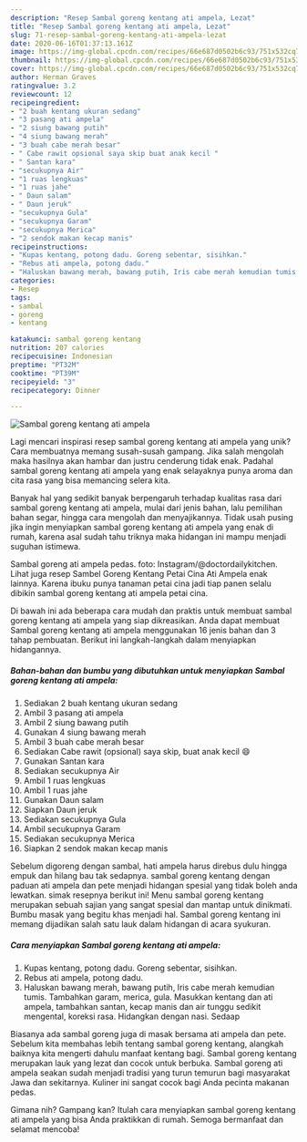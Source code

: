 ```yaml
---
description: "Resep Sambal goreng kentang ati ampela, Lezat"
title: "Resep Sambal goreng kentang ati ampela, Lezat"
slug: 71-resep-sambal-goreng-kentang-ati-ampela-lezat
date: 2020-06-16T01:37:13.161Z
image: https://img-global.cpcdn.com/recipes/66e687d0502b6c93/751x532cq70/sambal-goreng-kentang-ati-ampela-foto-resep-utama.jpg
thumbnail: https://img-global.cpcdn.com/recipes/66e687d0502b6c93/751x532cq70/sambal-goreng-kentang-ati-ampela-foto-resep-utama.jpg
cover: https://img-global.cpcdn.com/recipes/66e687d0502b6c93/751x532cq70/sambal-goreng-kentang-ati-ampela-foto-resep-utama.jpg
author: Herman Graves
ratingvalue: 3.2
reviewcount: 12
recipeingredient:
- "2 buah kentang ukuran sedang"
- "3 pasang ati ampela"
- "2 siung bawang putih"
- "4 siung bawang merah"
- "3 buah cabe merah besar"
- " Cabe rawit opsional saya skip buat anak kecil "
- " Santan kara"
- "secukupnya Air"
- "1 ruas lengkuas"
- "1 ruas jahe"
- " Daun salam"
- " Daun jeruk"
- "secukupnya Gula"
- "secukupnya Garam"
- "secukupnya Merica"
- "2 sendok makan kecap manis"
recipeinstructions:
- "Kupas kentang, potong dadu. Goreng sebentar, sisihkan."
- "Rebus ati ampela, potong dadu."
- "Haluskan bawang merah, bawang putih, Iris cabe merah kemudian tumis. Tambahkan garam, merica, gula. Masukkan kentang dan ati ampela, tambahkan santan, kecap manis dan air tunggu sedikit mengental, koreksi rasa. Hidangkan dengan nasi. Sedaap"
categories:
- Resep
tags:
- sambal
- goreng
- kentang

katakunci: sambal goreng kentang 
nutrition: 207 calories
recipecuisine: Indonesian
preptime: "PT32M"
cooktime: "PT39M"
recipeyield: "3"
recipecategory: Dinner

---
```



![Sambal goreng kentang ati ampela](https://img-global.cpcdn.com/recipes/66e687d0502b6c93/751x532cq70/sambal-goreng-kentang-ati-ampela-foto-resep-utama.jpg)

Lagi mencari inspirasi resep sambal goreng kentang ati ampela yang unik? Cara membuatnya memang susah-susah gampang. Jika salah mengolah maka hasilnya akan hambar dan justru cenderung tidak enak. Padahal sambal goreng kentang ati ampela yang enak selayaknya punya aroma dan cita rasa yang bisa memancing selera kita.

Banyak hal yang sedikit banyak berpengaruh terhadap kualitas rasa dari sambal goreng kentang ati ampela, mulai dari jenis bahan, lalu pemilihan bahan segar, hingga cara mengolah dan menyajikannya. Tidak usah pusing jika ingin menyiapkan sambal goreng kentang ati ampela yang enak di rumah, karena asal sudah tahu triknya maka hidangan ini mampu menjadi suguhan istimewa.

Sambal goreng ati ampela pedas. foto: Instagram/@doctordailykitchen. Lihat juga resep Sambel Goreng Kentang Petai Cina Ati Ampela enak lainnya. Karena ibuku punya tanaman petai cina jadi tiap panen selalu dibikin sambal goreng kentang ati ampela petai cina.


Di bawah ini ada beberapa cara mudah dan praktis untuk membuat sambal goreng kentang ati ampela yang siap dikreasikan. Anda dapat membuat Sambal goreng kentang ati ampela menggunakan 16 jenis bahan dan 3 tahap pembuatan. Berikut ini langkah-langkah dalam menyiapkan hidangannya.

<!--inarticleads1-->

##### Bahan-bahan dan bumbu yang dibutuhkan untuk menyiapkan Sambal goreng kentang ati ampela:

1. Sediakan 2 buah kentang ukuran sedang
1. Ambil 3 pasang ati ampela
1. Ambil 2 siung bawang putih
1. Gunakan 4 siung bawang merah
1. Ambil 3 buah cabe merah besar
1. Sediakan  Cabe rawit (opsional) saya skip, buat anak kecil 😄
1. Gunakan  Santan kara
1. Sediakan secukupnya Air
1. Ambil 1 ruas lengkuas
1. Ambil 1 ruas jahe
1. Gunakan  Daun salam
1. Siapkan  Daun jeruk
1. Sediakan secukupnya Gula
1. Ambil secukupnya Garam
1. Sediakan secukupnya Merica
1. Siapkan 2 sendok makan kecap manis


Sebelum digoreng dengan sambal, hati ampela harus direbus dulu hingga empuk dan hilang bau tak sedapnya. sambal goreng kentang dengan paduan ati ampela dan pete menjadi hidangan spesial yang tidak boleh anda lewatkan. simak resepnya berikut ini! Menu sambal goreng kentang merupakan sebuah sajian yang sangat spesial dan mantap untuk dinikmati. Bumbu masak yang begitu khas menjadi hal. Sambal goreng kentang ini memang dijadikan salah satu lauk dalam hidangan di acara syukuran. 

<!--inarticleads2-->

##### Cara menyiapkan Sambal goreng kentang ati ampela:

1. Kupas kentang, potong dadu. Goreng sebentar, sisihkan.
1. Rebus ati ampela, potong dadu.
1. Haluskan bawang merah, bawang putih, Iris cabe merah kemudian tumis. Tambahkan garam, merica, gula. Masukkan kentang dan ati ampela, tambahkan santan, kecap manis dan air tunggu sedikit mengental, koreksi rasa. Hidangkan dengan nasi. Sedaap


Biasanya ada sambal goreng juga di masak bersama ati ampela dan pete. Sebelum kita membahas lebih tentang sambal goreng kentang, alangkah baiknya kita mengerti dahulu manfaat kentang bagi. Sambal goreng kentang merupakan lauk yang lezat dan cocok untuk berbuka. Sambal goreng ati ampela seakan sudah menjadi tradisi yang turun temurun bagi masyarakat Jawa dan sekitarnya. Kuliner ini sangat cocok bagi Anda pecinta makanan pedas. 

Gimana nih? Gampang kan? Itulah cara menyiapkan sambal goreng kentang ati ampela yang bisa Anda praktikkan di rumah. Semoga bermanfaat dan selamat mencoba!
